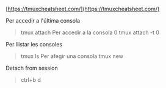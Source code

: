 [https://tmuxcheatsheet.com/](https://tmuxcheatsheet.com/)

Per accedir a l'última consola
> tmux attach
Per accedir a la consola 0
> tmux attach -t 0

Per llistar les consoles
> tmux ls
Per afegir una consola
> tmux new

Detach from session
> ctrl+b d


